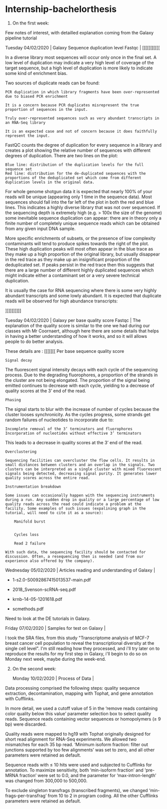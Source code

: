 # Internship-bachelorthesis

1. On the first week:

Few notes of interest, with detailled explanation coming from the Galaxy pipeline tutorial

Tuesday 04/02/2020    | Galaxy Sequence duplication level Fastqc     | [[[[[[[[[[[ 

In a diverse library most sequences will occur only once in the final set. A low level of duplication may indicate a very high level of coverage of the target sequence, but a high level of duplication is more likely to indicate some kind of enrichment bias.

Two sources of duplicate reads can be found:

    PCR duplication in which library fragments have been over-represented due to biased PCR enrichment

    It is a concern because PCR duplicates misrepresent the true proportion of sequences in the input.

    Truly over-represented sequences such as very abundant transcripts in an RNA-Seq library

    It is an expected case and not of concern because it does faithfully represent the input.

FastQC counts the degree of duplication for every sequence in a library and creates a plot showing the relative number of sequences with different degrees of duplication. There are two lines on the plot:

    Blue line: distribution of the duplication levels for the full sequence set
    Red line: distribution for the de-duplicated sequences with the proportions of the deduplicated set which come from different duplication levels in the original data.

For whole genome shotgun data it is expected that nearly 100% of your reads will be unique (appearing only 1 time in the sequence data). Most sequences should fall into the far left of the plot in both the red and blue lines. This indicates a highly diverse library that was not over sequenced. If the sequencing depth is extremely high (e.g. > 100x the size of the genome) some inevitable sequence duplication can appear: there are in theory only a finite number of completely unique sequence reads which can be obtained from any given input DNA sample.

More specific enrichments of subsets, or the presence of low complexity contaminants will tend to produce spikes towards the right of the plot. These high duplication peaks will most often appear in the blue trace as they make up a high proportion of the original library, but usually disappear in the red trace as they make up an insignificant proportion of the deduplicated set. If peaks persist in the red trace then this suggests that there are a large number of different highly duplicated sequences which might indicate either a contaminant set or a very severe technical duplication.

It is usually the case for RNA sequencing where there is some very highly abundant transcripts and some lowly abundant. It is expected that duplicate reads will be observed for high abundance transcripts:

]]]]]]]]]] 

  Tuesday 04/02/2020    | Galaxy per base quality score Fastqc         | 
The explanation of the quality score is similar to the one we had during our classes with Mr Coornaert, although here there are some details that helps in having a better understanding of how it works, and so it will allows people to do better analysis.

These details are :
[[[[[[[ Per base sequence quality score

    Signal decay

The fluorescent signal intensity decays with each cycle of the sequencing process. Due to the degrading fluorophores, a proportion of the strands in the cluster are not being elongated. The proportion of the signal being emitted continues to decrease with each cycle, yielding to a decrease of quality scores at the 3’ end of the read.

    Phasing

The signal starts to blur with the increase of number of cycles because the cluster looses synchronicity. As the cycles progress, some strands get random failures of nucleotides to incorporate due to:

    Incomplete removal of the 3’ terminators and fluorophores
    Incorporation of nucleotides without effective 3’ terminators
This leads to a decrease in quality scores at the 3’ end of the read.



    Overclustering

    Sequencing facilities can overcluster the flow cells. It results in small distances between clusters and an overlap in the signals. Two clusters can be interpreted as a single cluster with mixed fluorescent signals being detected, decreasing signal purity. It generates lower quality scores across the entire read.

    Instrumentation breakdown

    Some issues can occasionally happen with the sequencing instruments during a run. Any sudden drop in quality or a large percentage of low quality reads across the read could indicate a problem at the facility. Some examples of such issues (expalining graph in the tutorial, will need to cite it as a source):

        Manifold burst


        Cycles loss

        Read 2 failure

    With such data, the sequencing facility should be contacted for discussion. Often, a resequencing then is needed (and from our experience also offered by the company).


Wednesday 05/02/2020  | Articles reading and understanding of Galaxy | 
- 1-s2.0-S0092867415013537-main.pdf

- 2018_Svenson-scRNA-seq.pdf

- krnb-14-05-1201618.pdf

- scmethods.pdf

Need to look at the DE tutorials in Galaxy. 

 Friday 07/02/2020     | Samples for test on Galaxy                   | 

I took the SRA files, from this study "Transcriptome analysis of MCF-7 breast cancer cell population to reveal the transcriptional diversity at the single cell level".
I'm still reading how they processed, and i'll try later on to reproduce the results for my first step in Galaxy, i'll begin to do so on Monday next week, maybe during the week-end.


2. On the second week:

    Monday 10/02/2020     | Process of Data                   | 

Data processing comprised the following steps: quality sequence extraction, decontamination, mapping with Tophat, and gene annotation with Cufflinks.

In more detail, we used a cutoff value of 5 in the ‘remove reads containing color quality below this value’ parameter selection box to select quality reads. Sequence reads containing vector sequences or homopolymers (≥ 9 bp) were discarded. 

Quality reads were mapped to hg19 with Tophat originally designed for short read alignment for RNA-Seq experiments. We allowed two mismatches for each 35 bp read. ‘Minimum isoform fraction: filter out junctions supported by too few alignments’ was set to zero, and all other parameters were retained as default. 

Sequence reads with ≤ 10 hits were used and subjected to Cufflinks for annotation. To maximize sensitivity, both ‘min-isoform fraction’ and ‘pre-MRNA fraction’ were set to 0.0, and the parameter for ‘max-intron-length’ was changed from 300,000 to 500,000. 

To exclude singleton transfrags (transcribed fragments), we changed ‘min-frags-per-transfrag’ from 10 to 2 in program coding. All the other Cufflinks parameters were retained as default.

